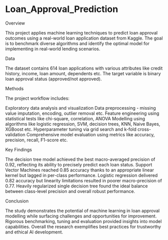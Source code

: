 # Loan_Approval_Prediction

Overview

This project applies machine learning techniques to predict loan approval outcomes using a real-world loan application dataset from Kaggle. The goal is to benchmark diverse algorithms and identify the optimal model for implementing in real-world lending scenarios.

Data

The dataset contains 614 loan applications with various attributes like credit history, income, loan amount, dependents etc. The target variable is binary loan approval status (approved/not approved).

Methods

The project workflow includes:

Exploratory data analysis and visualization
Data preprocessing - missing value imputation, encoding, outlier removal etc.
Feature engineering using statistical tests like chi-square, correlation, ANOVA
Modelling using algorithms like logistic regression, SVM, decision trees, KNN, Naive Bayes, XGBoost etc.
Hyperparameter tuning via grid search and k-fold cross-validation
Comprehensive model evaluation using metrics like accuracy, precision, recall, F1-score etc.

Key Findings

The decision tree model achieved the best macro-averaged precision of 0.92, reflecting its ability to precisely predict each loan status.
Support Vector Machines reached 0.85 accuracy thanks to an appropriate linear kernel but lagged in per-class performance.
Logistic regression delivered 0.82 accuracy but linearity limitations resulted in poorer macro-precision of 0.77.
Heavily regularized single decision tree found the ideal balance between class-level precision and overall robust performance.

Conclusion

The study demonstrates the potential of machine learning in loan approval modelling while surfacing challenges and opportunities for improvement. Rigorous benchmarking, tuning and evaluation provided insights into model capabilities. Overall the research exemplifies best practices for trustworthy and ethical AI development.
